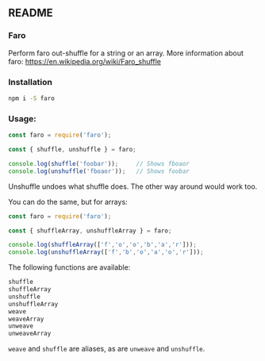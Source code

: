 ## README

### Faro

Perform faro out-shuffle for a string or an array. More information about faro: https://en.wikipedia.org/wiki/Faro_shuffle

### Installation

```bash
npm i -S faro
```

### Usage:

```javascript
const faro = require('faro');

const { shuffle, unshuffle } = faro;

console.log(shuffle('foobar'));     // Shows fboaor
console.log(unshuffle('fboaor'));   // Shows foobar
```

Unshuffle undoes what shuffle does. The other way around would work too.

You can do the same, but for arrays:

```javascript
const faro = require('faro');

const { shuffleArray, unshuffleArray } = faro;

console.log(shuffleArray(['f','o','o','b','a','r']));
console.log(unshuffleArray(['f','b','o','a','o','r']));
```

The following functions are available: 

```javascript
shuffle
shuffleArray
unshuffle
unshuffleArray
weave
weaveArray
unweave
unweaveArray
```

`weave` and `shuffle` are aliases, as are `unweave` and `unshuffle`.
